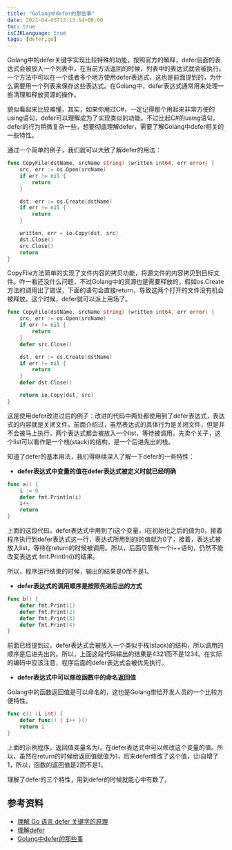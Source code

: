 ```yaml
---
title: "Golang中defer的那些事"
date: 2021-04-05T12:13:54+08:00
toc: true
isCJKLanguage: true
tags: [defer,go]
---
```


Golang中的defer关键字实现比较特殊的功能，按照官方的解释，defer后面的表达式会被放入一个列表中，在当前方法返回的时候，列表中的表达式就会被执行。一个方法中可以在一个或者多个地方使用defer表达式，这也是前面提到的，为什么需要用一个列表来保存这些表达式。在Golang中，defer表达式通常用来处理一些清理和释放资源的操作。



貌似看起来比较难懂，其实，如果你用过C#，一定记得那个用起来非常方便的using语句，defer可以理解成为了实现类似的功能。不过比起C#的using语句，defer的行为稍微复杂一些，想要彻底理解defer，需要了解Golang中defer相关的一些特性。

通过一个简单的例子，我们就可以大致了解defer的用法：

```go
func CopyFile(dstName, srcName string) (written int64, err error) {
    src, err := os.Open(srcName)
    if err != nil {
        return
    }

    dst, err := os.Create(dstName)
    if err != nil {
        return
    }

    written, err = io.Copy(dst, src)
    dst.Close()
    src.Close()
    return
}
```

CopyFile方法简单的实现了文件内容的拷贝功能，将源文件的内容拷贝到目标文件。咋一看还没什么问题，不过Golang中的资源也是需要释放的，假如os.Create方法的调用出了错误，下面的语句会直接return，导致这两个打开的文件没有机会被释放。这个时候，defer就可以派上用场了。

```go
func CopyFile(dstName, srcName string) (written int64, err error) {
    src, err := os.Open(srcName)
    if err != nil {
        return
    }
    defer src.Close()

    dst, err := os.Create(dstName)
    if err != nil {
        return
    }
    defer dst.Close()

    return io.Copy(dst, src)
}
```

这是使用defer改进过后的例子：改进的代码中两处都使用到了defer表达式，表达式的内容就是关闭文件。前面介绍过，虽然表达式的具体行为是关闭文件，但是并不会被马上执行，两个表达式都会被放入一个list，等待被调用。先卖个关子，这个list可以看作是一个栈(stack)的结构，是一个后进先出的栈。

知道了defer的基本用法，我们得继续深入了解一下defer的一些特性：



- **defer表达式中变量的值在defer表达式被定义时就已经明确**

```go
func a() {
    i := 0
    defer fmt.Println(i)
    i++
    return
}
```

上面的这段代码，defer表达式中用到了i这个变量，i在初始化之后的值为0，接着程序执行到defer表达式这一行，表达式所用到的i的值就为0了，接着，表达式被放入list，等待在return的时候被调用。所以，后面尽管有一个i++语句，仍然不能改变表达式 fmt.Println(i)的结果。



所以，程序运行结束的时候，输出的结果是0而不是1。



- **defer表达式的调用顺序是按照先进后出的方式**

```go
func b() {
    defer fmt.Print(1)
    defer fmt.Print(2)
    defer fmt.Print(3)
    defer fmt.Print(4)
}
```

前面已经提到过，defer表达式会被放入一个类似于栈(stack)的结构，所以调用的顺序是后进先出的。所以，上面这段代码输出的结果是4321而不是1234。在实际的编码中应该注意，程序后面的defer表达式会被优先执行。



- **defer表达式中可以修改函数中的命名返回值**

Golang中的函数返回值是可以命名的，这也是Golang带给开发人员的一个比较方便特性。

```go
func c() (i int) {
    defer func() { i++ }()
    return 1
}
```

上面的示例程序，返回值变量名为i，在defer表达式中可以修改这个变量的值。所以，虽然在return的时候给返回值赋值为1，后来defer修改了这个值，让i自增了1，所以，函数的返回值是2而不是1。



理解了defer的三个特性，用到defer的时候就能心中有数了。



## 参考资料

- [理解 Go 语言 defer 关键字的原理](https://www.infoq.cn/article/oxyy2lrptjbdm7u1utkq)
- [理解defer](https://sanyuesha.com/2017/07/23/go-defer/)
- [Golang中defer的那些事](https://xiaozhou.net/something-about-defer-2014-05-25.html)